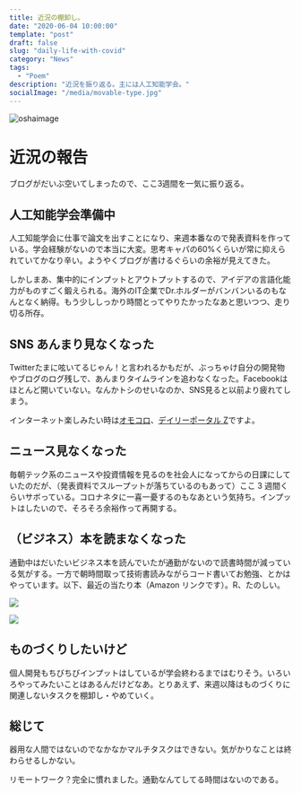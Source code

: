 ```yaml
---
title: 近況の棚卸し。
date: "2020-06-04 10:00:00"
template: "post"
draft: false
slug: "daily-life-with-covid"
category: "News"
tags:
  - "Poem"
description: "近況を振り返る。主には人工知能学会。"
socialImage: "/media/movable-type.jpg"
---
```


![oshaimage](/media/movable-type.jpg)

# 近況の報告

ブログがだいぶ空いてしまったので、ここ3週間を一気に振り返る。

## 人工知能学会準備中

人工知能学会に仕事で論文を出すことになり、来週本番なので発表資料を作っている。学会経験がないので本当に大変。思考キャパの60%くらいが常に抑えられていてかなり辛い。ようやくブログが書けるぐらいの余裕が見えてきた。

しかしまあ、集中的にインプットとアウトプットするので、アイデアの言語化能力がものすごく鍛えられる。海外のIT企業でDr.ホルダーがバンバンいるのもなんとなく納得。もう少ししっかり時間とってやりたかったなあと思いつつ、走り切る所存。

## SNS あんまり見なくなった

Twitterたまに呟いてるじゃん！と言われるかもだが、ぶっちゃけ自分の開発物やブログのログ残しで、あんまりタイムラインを追わなくなった。Facebookはほとんど開いていない。なんかトシのせいなのか、SNS見ると以前より疲れてしまう。

インターネット楽しみたい時は[オモコロ](https://omocoro.jp/)、[デイリーポータル Z](https://dailyportalz.jp/)ですよ。

## ニュース見なくなった

毎朝テック系のニュースや投資情報を見るのを社会人になってからの日課にしていたのだが、（発表資料でスループットが落ちているのもあって）ここ 3 週間くらいサボっている。コロナネタに一喜一憂するのもなあという気持ち。インプットはしたいので、そろそろ余裕作って再開する。

## （ビジネス）本を読まなくなった

通勤中はだいたいビジネス本を読んでいたが通勤がないので読書時間が減っている気がする。一方で朝時間取って技術書読みながらコード書いてお勉強、とかはやっています。以下、最近の当たり本（Amazon リンクです）。R、たのしい。

<a target="_blank"  href="https://www.amazon.co.jp/gp/product/B07F1KL3KR/ref=as_li_tl?ie=UTF8&camp=247&creative=1211&creativeASIN=B07F1KL3KR&linkCode=as2&tag=ryopenguin-22&linkId=98345506294314ed63f39b9eb1c8924d"><img border="0" src="//ws-fe.amazon-adsystem.com/widgets/q?_encoding=UTF8&MarketPlace=JP&ASIN=B07F1KL3KR&ServiceVersion=20070822&ID=AsinImage&WS=1&Format=_SL160_&tag=ryopenguin-22" ></a><img src="//ir-jp.amazon-adsystem.com/e/ir?t=ryopenguin-22&l=am2&o=9&a=B07F1KL3KR" width="1" height="1" border="0" alt="" style="border:none !important; margin:0px !important;" />

<a target="_blank"  href="https://www.amazon.co.jp/gp/product/B0834JN23Y/ref=as_li_tl?ie=UTF8&camp=247&creative=1211&creativeASIN=B0834JN23Y&linkCode=as2&tag=ryopenguin-22&linkId=0bfb2581fac4ded72517f93b106d3b80"><img border="0" src="//ws-fe.amazon-adsystem.com/widgets/q?_encoding=UTF8&MarketPlace=JP&ASIN=B0834JN23Y&ServiceVersion=20070822&ID=AsinImage&WS=1&Format=_SL160_&tag=ryopenguin-22" ></a><img src="//ir-jp.amazon-adsystem.com/e/ir?t=ryopenguin-22&l=am2&o=9&a=B0834JN23Y" width="1" height="1" border="0" alt="" style="border:none !important; margin:0px !important;" />

## ものづくりしたいけど

個人開発もちびちびインプットはしているが学会終わるまではむりそう。いろいろやってみたいことはあるんだけどなあ。とりあえず、来週以降はものづくりに関連しないタスクを棚卸し・やめていく。

## 総じて

器用な人間ではないのでなかなかマルチタスクはできない。気がかりなことは終わらせるしかない。

リモートワーク？完全に慣れました。通勤なんてしてる時間はないのである。
